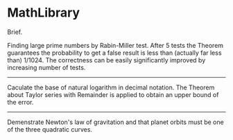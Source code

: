 # MathLibrary

Brief.

Finding large prime numbers by Rabin-Miller test. After 5 tests the Theorem guarantees the probability to get a false result is less than (actually far less than) 1/1024. The correctness can be easily significantly improved by increasing number of tests.

****************************************************************************************************


Caculate the base of natural logarithm in decimal notation. The Theorem about Taylor series with Remainder is applied to obtain an upper bound of the error.

****************************************************************************************************

Demenstrate Newton's law of gravitation and that planet orbits must be one of the three quadratic curves. 
